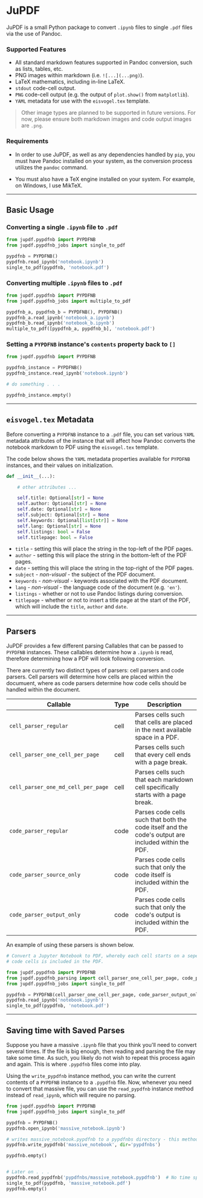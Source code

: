 # JuPDF

JuPDF is a small Python package to convert `.ipynb` files to single `.pdf` files via the use of Pandoc.

### Supported Features

- All standard markdown features supported in Pandoc conversion, such as lists, tables, etc.
- PNG images within markdown (i.e. `![...](...png)`).
- LaTeX mathematics, including in-line LaTeX.
- `stdout` code-cell output.
- `PNG` code-cell output (e.g. the output of `plot.show()` from `matplotlib`).
- `YAML` metadata for use with the `eisvogel.tex` template.

> Other image types are planned to be supported in future versions. For now, please ensure both markdown images and code output images are `.png`.

### Requirements
- In order to use JuPDF, as well as any dependencies handled by `pip`, you must have Pandoc installed on your system, as the conversion process utilizes the `pandoc` command.

- You must also have a TeX engine installed on your system. For example, on Windows, I use MikTeX.

---

## Basic Usage

### Converting a single `.ipynb` file to `.pdf`

```py
from jupdf.pypdfnb import PYPDFNB
from jupdf.pypdfnb_jobs import single_to_pdf

pypdfnb = PYPDFNB()
pypdfnb.read_ipynb('notebook.ipynb')
single_to_pdf(pypdfnb, 'notebook.pdf')
```

### Converting multiple `.ipynb` files to `.pdf`

```py
from jupdf.pypdfnb import PYPDFNB
from jupdf.pypdfnb_jobs import multiple_to_pdf

pypdfnb_a, pypdfnb_b = PYPDFNB(), PYPDFNB()
pypdfnb_a.read_ipynb('notebook_a.ipynb')
pypdfnb_b.read_ipynb('notebook_b.ipynb')
multiple_to_pdf([pypdfnb_a, pypdfnb_b], 'notebook.pdf')
```

### Setting a `PYPDFNB` instance's `contents` property back to `[]`
```py
from jupdf.pypdfnb import PYPDFNB

pypdfnb_instance = PYPDFNB()
pypdfnb_instance.read_ipynb('notebook.ipynb')

# do something . . .

pypdfnb_instance.empty()
```

---

## `eisvogel.tex` Metadata

Before converting a `PYPDFNB` instance to a `.pdf` file, you can set various `YAML` metadata attributes of the instance that will affect how Pandoc converts the notebook markdown to PDF using the `eisvogel.tex` template.

The code below shows the `YAML` metadata properties available for `PYPDFNB` instances, and their values on initialization.

```py
def __init__(...):

    # other attributes ...

    self.title: Optional[str] = None
    self.author: Optional[str] = None
    self.date: Optional[str] = None
    self.subject: Optional[str] = None
    self.keywords: Optional[list[str]] = None
    self.lang: Optional[str] = None
    self.listings: bool = False
    self.titlepage: bool = False
```

- `title` - setting this will place the string in the top-left of the PDF pages.
- `author` - setting this will place the string in the bottom-left of the PDF pages.
- `date` - setting this will place the string in the top-right of the PDF pages.
- `subject` - *non-visual* - the subject of the PDF document.
- `keywords` - *non-visual* - keywords associated with the PDF document.
- `lang` - *non-visual* - the language code of the document (e.g. `'en'`).
- `listings` - whether or not to use Pandoc listings during conversion.
- `titlepage` - whether or not to insert a title page at the start of the PDF, which will include the `title`, `author` and `date`.

---

## Parsers

JuPDF provides a few different parsing Callables that can be passed to `PYPDFNB` instances. These callables determine how a `.ipynb` is read, therefore determining how a PDF will look following conversion. 

There are currently two distinct types of parsers: cell parsers and code parsers. Cell parsers will determine how cells are placed within the documuent, where as code parsers determine how code cells should be handled within the document.

| Callable | Type | Description |
| --- | --- | --- |
`cell_parser_regular` | cell | Parses cells such that cells are placed in the next available space in a PDF.
`cell_parser_one_cell_per_page` | cell | Parses cells such that every cell ends with a page break.
`cell_parser_one_md_cell_per_page` | cell | Parses cells such that each markdown cell specifically starts with a page break.
`code_parser_regular` | code | Parses code cells such that both the code itself and the code's output are included within the PDF. |
`code_parser_source_only` | code | Parses code cells such that only the code itself is included within the PDF. |
`code_parser_output_only` | code | Parses code cells such that only the code's output is included within the PDF. |

An example of using these parsers is shown below.

```py
# Convert a Jupyter Notebook to PDF, whereby each cell starts on a seperate page, and only the output of
# code cells is included in the PDF.

from jupdf.pypdfnb import PYPDFNB
from jupdf.pypdfnb_parsing import cell_parser_one_cell_per_page, code_parser_output_only
from jupdf.pypdfnb_jobs import single_to_pdf

pypdfnb = PYPDFNB(cell_parser_one_cell_per_page, code_parser_output_only)
pypdfnb.read_ipynb('notebook.ipynb')
single_to_pdf(pypdfnb, 'notebook.pdf')
```

---

## Saving time with Saved Parses

Suppose you have a massive `.ipynb` file that you think you'll need to convert several times. If the file is big enough, then reading and parsing the file may take some time. As such, you likely do not wish to repeat this process again and again. This is where `.pypdfnb` files come into play.

Using the `write_pypdfnb` instance method, you can write the current contents of a `PYPDFNB` instance to a `.pypdfnb` file. Now, whenever you need to convert that massive file, you can use the `read_pypdfnb` instance method instead of `read_ipynb`, which will require no parsing.

```py
from jupdf.pypdfnb import PYPDFNB
from jupdf.pypdfnb_jobs import single_to_pdf

pypdfnb = PYPDFNB()
pypdfnb.open_ipynb('massive_notebook.ipynb')

# writes massive_notebook.pypdfnb to a pypdfnbs directory - this method handles the .pypdfnb extension for you!
pypdfnb.write_pypdfnb('massive_notebook', dir='pypdfnbs')

pypdfnb.empty()


# Later on . . .
pypdfnb.read_pypdfnb('pypdfnbs/massive_notebook.pypdfnb')  # No time spent parsing!
single_to_pdf(pypdfnb, 'massive_notebook.pdf')
pypdfnb.empty()

```